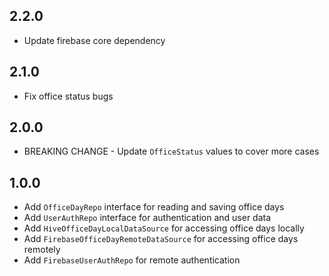 ## 2.2.0
* Update firebase core dependency

## 2.1.0

* Fix office status bugs

## 2.0.0

* BREAKING CHANGE - Update `OfficeStatus` values to cover more cases

## 1.0.0

* Add `OfficeDayRepo` interface for reading and saving office days
* Add `UserAuthRepo` interface for authentication and user data
* Add `HiveOfficeDayLocalDataSource` for accessing office days locally
* Add `FirebaseOfficeDayRemoteDataSource` for accessing office days remotely
* Add `FirebaseUserAuthRepo` for remote authentication